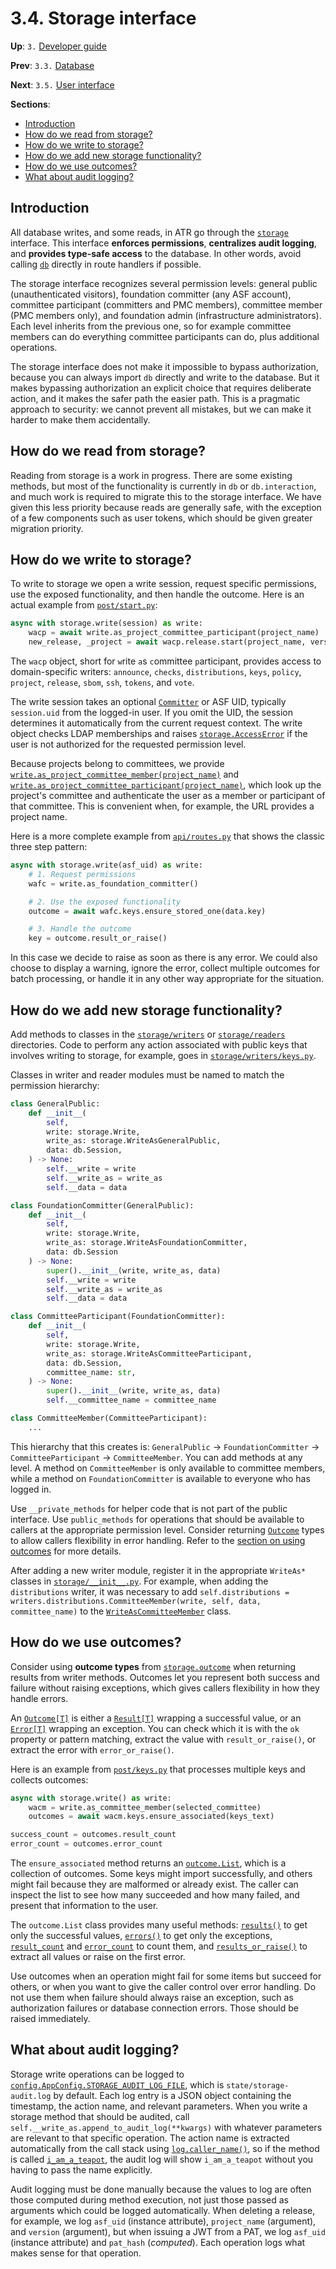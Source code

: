 # 3.4. Storage interface

**Up**: `3.` [Developer guide](developer-guide)

**Prev**: `3.3.` [Database](database)

**Next**: `3.5.` [User interface](user-interface)

**Sections**:

* [Introduction](#introduction)
* [How do we read from storage?](#how-do-we-read-from-storage)
* [How do we write to storage?](#how-do-we-write-to-storage)
* [How do we add new storage functionality?](#how-do-we-add-new-storage-functionality)
* [How do we use outcomes?](#how-do-we-use-outcomes)
* [What about audit logging?](#what-about-audit-logging)

## Introduction

All database writes, and some reads, in ATR go through the [`storage`](/ref/atr/storage/__init__.py) interface. This interface **enforces permissions**, **centralizes audit logging**, and **provides type-safe access** to the database. In other words, avoid calling [`db`](/ref/atr/db/__init__.py) directly in route handlers if possible.

The storage interface recognizes several permission levels: general public (unauthenticated visitors), foundation committer (any ASF account), committee participant (committers and PMC members), committee member (PMC members only), and foundation admin (infrastructure administrators). Each level inherits from the previous one, so for example committee members can do everything committee participants can do, plus additional operations.

The storage interface does not make it impossible to bypass authorization, because you can always import `db` directly and write to the database. But it makes bypassing authorization an explicit choice that requires deliberate action, and it makes the safer path the easier path. This is a pragmatic approach to security: we cannot prevent all mistakes, but we can make it harder to make them accidentally.

## How do we read from storage?

Reading from storage is a work in progress. There are some existing methods, but most of the functionality is currently in `db` or `db.interaction`, and much work is required to migrate this to the storage interface. We have given this less priority because reads are generally safe, with the exception of a few components such as user tokens, which should be given greater migration priority.

## How do we write to storage?

To write to storage we open a write session, request specific permissions, use the exposed functionality, and then handle the outcome. Here is an actual example from [`post/start.py`](/ref/atr/post/start.py):

```python
async with storage.write(session) as write:
    wacp = await write.as_project_committee_participant(project_name)
    new_release, _project = await wacp.release.start(project_name, version)
```

The `wacp` object, short for `w`rite `a`s `c`ommittee `p`articipant, provides access to domain-specific writers: `announce`, `checks`, `distributions`, `keys`, `policy`, `project`, `release`, `sbom`, `ssh`, `tokens`, and `vote`.

The write session takes an optional [`Committer`](/ref/atr/web.py:Committer) or ASF UID, typically `session.uid` from the logged-in user. If you omit the UID, the session determines it automatically from the current request context. The write object checks LDAP memberships and raises [`storage.AccessError`](/ref/atr/storage/__init__.py:AccessError) if the user is not authorized for the requested permission level.

Because projects belong to committees, we provide [`write.as_project_committee_member(project_name)`](/ref/atr/storage/__init__.py:as_project_committee_member) and [`write.as_project_committee_participant(project_name)`](/ref/atr/storage/__init__.py:as_project_committee_participant), which look up the project's committee and authenticate the user as a member or participant of that committee. This is convenient when, for example, the URL provides a project name.

Here is a more complete example from [`api/routes.py`](/ref/atr/api/routes.py) that shows the classic three step pattern:

```python
async with storage.write(asf_uid) as write:
    # 1. Request permissions
    wafc = write.as_foundation_committer()

    # 2. Use the exposed functionality
    outcome = await wafc.keys.ensure_stored_one(data.key)

    # 3. Handle the outcome
    key = outcome.result_or_raise()
```

In this case we decide to raise as soon as there is any error. We could also choose to display a warning, ignore the error, collect multiple outcomes for batch processing, or handle it in any other way appropriate for the situation.

## How do we add new storage functionality?

Add methods to classes in the [`storage/writers`](/ref/atr/storage/writers/) or [`storage/readers`](/ref/atr/storage/readers/) directories. Code to perform any action associated with public keys that involves writing to storage, for example, goes in [`storage/writers/keys.py`](/ref/atr/storage/writers/keys.py).

Classes in writer and reader modules must be named to match the permission hierarchy:

```python
class GeneralPublic:
    def __init__(
        self,
        write: storage.Write,
        write_as: storage.WriteAsGeneralPublic,
        data: db.Session,
    ) -> None:
        self.__write = write
        self.__write_as = write_as
        self.__data = data

class FoundationCommitter(GeneralPublic):
    def __init__(
        self,
        write: storage.Write,
        write_as: storage.WriteAsFoundationCommitter,
        data: db.Session
    ) -> None:
        super().__init__(write, write_as, data)
        self.__write = write
        self.__write_as = write_as
        self.__data = data

class CommitteeParticipant(FoundationCommitter):
    def __init__(
        self,
        write: storage.Write,
        write_as: storage.WriteAsCommitteeParticipant,
        data: db.Session,
        committee_name: str,
    ) -> None:
        super().__init__(write, write_as, data)
        self.__committee_name = committee_name

class CommitteeMember(CommitteeParticipant):
    ...
```

This hierarchy that this creates is: `GeneralPublic` → `FoundationCommitter` → `CommitteeParticipant` → `CommitteeMember`. You can add methods at any level. A method on `CommitteeMember` is only available to committee members, while a method on `FoundationCommitter` is available to everyone who has logged in.

Use `__private_methods` for helper code that is not part of the public interface. Use `public_methods` for operations that should be available to callers at the appropriate permission level. Consider returning [`Outcome`](/ref/atr/storage/outcome.py:Outcome) types to allow callers flexibility in error handling. Refer to the [section on using outcomes](#how-do-we-use-outcomes) for more details.

After adding a new writer module, register it in the appropriate `WriteAs*` classes in [`storage/__init__.py`](/ref/atr/storage/__init__.py). For example, when adding the `distributions` writer, it was necessary to add `self.distributions = writers.distributions.CommitteeMember(write, self, data, committee_name)` to the [`WriteAsCommitteeMember`](/ref/atr/storage/__init__.py:WriteAsCommitteeMember) class.

## How do we use outcomes?

Consider using **outcome types** from [`storage.outcome`](/ref/atr/storage/outcome.py) when returning results from writer methods. Outcomes let you represent both success and failure without raising exceptions, which gives callers flexibility in how they handle errors.

An [`Outcome[T]`](/ref/atr/storage/outcome.py:Outcome) is either a [`Result[T]`](/ref/atr/storage/outcome.py:Result) wrapping a successful value, or an [`Error[T]`](/ref/atr/storage/outcome.py:Error) wrapping an exception. You can check which it is with the `ok` property or pattern matching, extract the value with `result_or_raise()`, or extract the error with `error_or_raise()`.

Here is an example from [`post/keys.py`](/ref/atr/post/keys.py) that processes multiple keys and collects outcomes:

```python
async with storage.write() as write:
    wacm = write.as_committee_member(selected_committee)
    outcomes = await wacm.keys.ensure_associated(keys_text)

success_count = outcomes.result_count
error_count = outcomes.error_count
```

The `ensure_associated` method returns an [`outcome.List`](/ref/atr/storage/outcome.py:List), which is a collection of outcomes. Some keys might import successfully, and others might fail because they are malformed or already exist. The caller can inspect the list to see how many succeeded and how many failed, and present that information to the user.

The `outcome.List` class provides many useful methods: [`results()`](/ref/atr/storage/outcome.py:results) to get only the successful values, [`errors()`](/ref/atr/storage/outcome.py:errors) to get only the exceptions, [`result_count`](/ref/atr/storage/outcome.py:result_count) and [`error_count`](/ref/atr/storage/outcome.py:error_count) to count them, and [`results_or_raise()`](/ref/atr/storage/outcome.py:results_or_raise) to extract all values or raise on the first error.

Use outcomes when an operation might fail for some items but succeed for others, or when you want to give the caller control over error handling. Do not use them when failure should always raise an exception, such as authorization failures or database connection errors. Those should be raised immediately.

## What about audit logging?

Storage write operations can be logged to [`config.AppConfig.STORAGE_AUDIT_LOG_FILE`](/ref/atr/config.py:STORAGE_AUDIT_LOG_FILE), which is `state/storage-audit.log` by default. Each log entry is a JSON object containing the timestamp, the action name, and relevant parameters. When you write a storage method that should be audited, call `self.__write_as.append_to_audit_log(**kwargs)` with whatever parameters are relevant to that specific operation. The action name is extracted automatically from the call stack using [`log.caller_name()`](/ref/atr/log.py:caller_name), so if the method is called [`i_am_a_teapot`](https://datatracker.ietf.org/doc/html/rfc2324), the audit log will show `i_am_a_teapot` without you having to pass the name explicitly.

Audit logging must be done manually because the values to log are often those computed during method execution, not just those passed as arguments which could be logged automatically. When deleting a release, for example, we log `asf_uid` (instance attribute), `project_name` (argument), and `version` (argument), but when issuing a JWT from a PAT, we log `asf_uid` (instance attribute) and `pat_hash` (_computed_). Each operation logs what makes sense for that operation.
